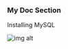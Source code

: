 ### My Doc Section

Installing MySQL 
<!-- **bold** text, some _italic_ text, and a [link](/) -->

![img alt](/img/docusaurus.png)